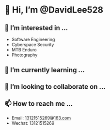 # 👋 Hi, I’m @DavidLee528
## 👀 I’m interested in ...

- Software Engineering
- Cyberspace Security
- MTB Enduro
- Photography

## 🌱 I’m currently learning ...
## 💞️ I’m looking to collaborate on ...
## 📫 How to reach me ...

- Email: 13121515269@163.com
- Wechat: 13121515269

<!---
DavidLee528/DavidLee528 is a ✨ special ✨ repository because its `README.md` (this file) appears on your GitHub profile.
You can click the Preview link to take a look at your changes.
--->
